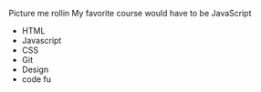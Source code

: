 Picture me rollin 
My favorite course would have to be JavaScript

* HTML
* Javascript
* CSS
* Git
* Design
* code fu

